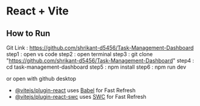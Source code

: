 # React + Vite

## How to Run
Git Link : https://github.com/shrikant-d5456/Task-Management-Dashboard
step1 : open vs code
step2 : open terminal
step3 : git clone "https://github.com/shrikant-d5456/Task-Management-Dashboard"
step4 : cd task-management-dashboard
step5 :  npm install
step6 : npm run dev

or open with github desktop



- [@vitejs/plugin-react](https://github.com/vitejs/vite-plugin-react/blob/main/packages/plugin-react/README.md) uses [Babel](https://babeljs.io/) for Fast Refresh
- [@vitejs/plugin-react-swc](https://github.com/vitejs/vite-plugin-react-swc) uses [SWC](https://swc.rs/) for Fast Refresh
